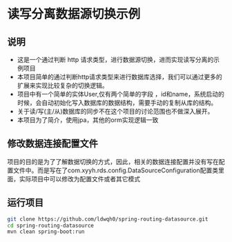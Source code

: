 # 读写分离数据源切换示例
## 说明
* 这是一个通过判断 http 请求类型，进行数据源切换，进而实现读写分离的示例项目
* 本项目简单的通过判断http请求类型来进行数据库选择，我们可以通过更多的扩展来实现比较复杂的切换逻辑。
* 项目中有一个简单的实体User,仅有两个简单的字段 ，id和name，系统启动的时候，会自动初始化写入数据库的数据结构，需要手动的复制从库的结构。
* 关于读/写(主/从)数据库的同步不在这个项目的讨论范围也不做深入展开。
* 本项目为了简介，使用jpa，其他的orm实现逻辑一致
## 修改数据连接配置文件
项目的目的是为了了解数据切换的方式，因此，相关的数据连接配置并没有写在配置文件中。而是写在了com.xyyh.rds.config.DataSourceConfiguration配置类里面，实际项目中可以修改为配置文件或者其它模式
## 运行项目
```bash
git clone https://github.com/ldwqh0/spring-routing-datasource.git
cd spring-routing-datasource
mvn clean spring-boot:run
```

